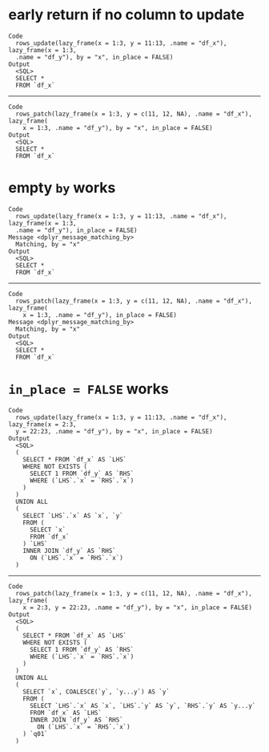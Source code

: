 # early return if no column to update

    Code
      rows_update(lazy_frame(x = 1:3, y = 11:13, .name = "df_x"), lazy_frame(x = 1:3,
      .name = "df_y"), by = "x", in_place = FALSE)
    Output
      <SQL>
      SELECT *
      FROM `df_x`

---

    Code
      rows_patch(lazy_frame(x = 1:3, y = c(11, 12, NA), .name = "df_x"), lazy_frame(
        x = 1:3, .name = "df_y"), by = "x", in_place = FALSE)
    Output
      <SQL>
      SELECT *
      FROM `df_x`

# empty `by` works

    Code
      rows_update(lazy_frame(x = 1:3, y = 11:13, .name = "df_x"), lazy_frame(x = 1:3,
      .name = "df_y"), in_place = FALSE)
    Message <dplyr_message_matching_by>
      Matching, by = "x"
    Output
      <SQL>
      SELECT *
      FROM `df_x`

---

    Code
      rows_patch(lazy_frame(x = 1:3, y = c(11, 12, NA), .name = "df_x"), lazy_frame(
        x = 1:3, .name = "df_y"), in_place = FALSE)
    Message <dplyr_message_matching_by>
      Matching, by = "x"
    Output
      <SQL>
      SELECT *
      FROM `df_x`

# `in_place = FALSE` works

    Code
      rows_update(lazy_frame(x = 1:3, y = 11:13, .name = "df_x"), lazy_frame(x = 2:3,
      y = 22:23, .name = "df_y"), by = "x", in_place = FALSE)
    Output
      <SQL>
      (
        SELECT * FROM `df_x` AS `LHS`
        WHERE NOT EXISTS (
          SELECT 1 FROM `df_y` AS `RHS`
          WHERE (`LHS`.`x` = `RHS`.`x`)
        )
      )
      UNION ALL
      (
        SELECT `LHS`.`x` AS `x`, `y`
        FROM (
          SELECT `x`
          FROM `df_x`
        ) `LHS`
        INNER JOIN `df_y` AS `RHS`
          ON (`LHS`.`x` = `RHS`.`x`)
      )

---

    Code
      rows_patch(lazy_frame(x = 1:3, y = c(11, 12, NA), .name = "df_x"), lazy_frame(
        x = 2:3, y = 22:23, .name = "df_y"), by = "x", in_place = FALSE)
    Output
      <SQL>
      (
        SELECT * FROM `df_x` AS `LHS`
        WHERE NOT EXISTS (
          SELECT 1 FROM `df_y` AS `RHS`
          WHERE (`LHS`.`x` = `RHS`.`x`)
        )
      )
      UNION ALL
      (
        SELECT `x`, COALESCE(`y`, `y...y`) AS `y`
        FROM (
          SELECT `LHS`.`x` AS `x`, `LHS`.`y` AS `y`, `RHS`.`y` AS `y...y`
          FROM `df_x` AS `LHS`
          INNER JOIN `df_y` AS `RHS`
            ON (`LHS`.`x` = `RHS`.`x`)
        ) `q01`
      )

